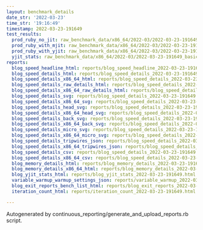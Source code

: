 ```yaml
---
layout: benchmark_details
date_str: '2022-03-23'
time_str: '19:16:49'
timestamp: 2022-03-23-191649
test_results:
  prod_ruby_no_jit: raw_benchmark_data/x86_64/2022-03/2022-03-23-191649_basic_benchmark_prod_ruby_no_jit.json
  prod_ruby_with_mjit: raw_benchmark_data/x86_64/2022-03/2022-03-23-191649_basic_benchmark_prod_ruby_with_mjit.json
  prod_ruby_with_yjit: raw_benchmark_data/x86_64/2022-03/2022-03-23-191649_basic_benchmark_prod_ruby_with_yjit.json
  yjit_stats: raw_benchmark_data/x86_64/2022-03/2022-03-23-191649_basic_benchmark_yjit_stats.json
reports:
  blog_speed_headline_html: reports/blog_speed_headline_2022-03-23-191649.html
  blog_speed_details_html: reports/blog_speed_details_2022-03-23-191649.html
  blog_speed_details_x86_64_html: reports/blog_speed_details_2022-03-23-191649.x86_64.html
  blog_speed_details_raw_details_html: reports/blog_speed_details_2022-03-23-191649.raw_details.html
  blog_speed_details_x86_64_raw_details_html: reports/blog_speed_details_2022-03-23-191649.x86_64.raw_details.html
  blog_speed_details_svg: reports/blog_speed_details_2022-03-23-191649.svg
  blog_speed_details_x86_64_svg: reports/blog_speed_details_2022-03-23-191649.x86_64.svg
  blog_speed_details_head_svg: reports/blog_speed_details_2022-03-23-191649.head.svg
  blog_speed_details_x86_64_head_svg: reports/blog_speed_details_2022-03-23-191649.x86_64.head.svg
  blog_speed_details_back_svg: reports/blog_speed_details_2022-03-23-191649.back.svg
  blog_speed_details_x86_64_back_svg: reports/blog_speed_details_2022-03-23-191649.x86_64.back.svg
  blog_speed_details_micro_svg: reports/blog_speed_details_2022-03-23-191649.micro.svg
  blog_speed_details_x86_64_micro_svg: reports/blog_speed_details_2022-03-23-191649.x86_64.micro.svg
  blog_speed_details_tripwires_json: reports/blog_speed_details_2022-03-23-191649.tripwires.json
  blog_speed_details_x86_64_tripwires_json: reports/blog_speed_details_2022-03-23-191649.x86_64.tripwires.json
  blog_speed_details_csv: reports/blog_speed_details_2022-03-23-191649.csv
  blog_speed_details_x86_64_csv: reports/blog_speed_details_2022-03-23-191649.x86_64.csv
  blog_memory_details_html: reports/blog_memory_details_2022-03-23-191649.html
  blog_memory_details_x86_64_html: reports/blog_memory_details_2022-03-23-191649.x86_64.html
  blog_yjit_stats_html: reports/blog_yjit_stats_2022-03-23-191649.html
  variable_warmup_warmup_settings_json: reports/variable_warmup_2022-03-23-191649.warmup_settings.json
  blog_exit_reports_bench_list_html: reports/blog_exit_reports_2022-03-23-191649.bench_list.html
  iteration_count_html: reports/iteration_count_2022-03-23-191649.html

---
```

Autogenerated by continuous_reporting/generate_and_upload_reports.rb script.

